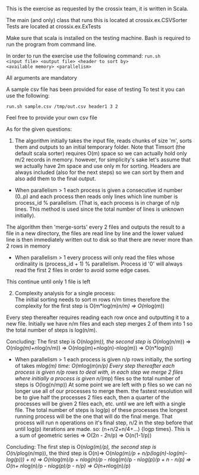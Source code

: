 This is the exercise as requested by the crossix team, it is written in Scala.

The main (and only) class that runs this is located at crossix.ex.CSVSorter
Tests are located at crossix.ex.ExTests

Make sure that scala is installed on the testing machine.
Bash is required to run the program from command line.

In order to run the exercise use the following command:
<code>run.sh <input file\> <output file\> <header to sort by\> <available memory\> <parallelism\> </code>

All arguments are mandatory

A sample csv file has been provided for ease of testing
To test it you can use the following:

<code>run.sh sample.csv /tmp/out.csv header1 3 2</code>

Feel free to provide your own csv file

As for the given questions:
1. The algorithm initially takes the input file, reads chunks of size 'm', sorts them
and outputs to an initial temporary folder. Note that Timsort (the default scala sorter) 
requires O(m) space so we can actually hold only m/2 records in memory. however, for 
simplicity's sake let's assume that we actually have 2m space and use only m for sorting. Headers
are always included (also for the next steps) so we can sort by them and also add them
to the final output.
* When parallelism > 1 each process is given a consecutive id number (0..p) and each process
then reads only lines which line number is process_id % parallelism. (That is, each process
is in charge of n/p lines. This method is used since the total number of lines is unknown
initially).

The algorithm then 'merge-sorts' every 2 files and outputs the result to a file in a new
directory, the files are read line by line and the lower valued line is then immediately
written out to disk so that there are never more than 2 rows in memory
* When parallelism > 1 every process will only read the files whose ordinality is 
(process_id + 1) % parallelism. Process id '0' will always read the first 2 files in
order to avoid some edge cases.

This continue until only 1 file is left

2. Complexity analysis for a single process:    
The initial sorting needs to sort m rows n/m times therefore the complexity for the first
step is O(m*log(m)*n/m) => O(n*log(m))

Every step thereafter requires reading each row once and outputting it to a new file. Initially we have n/m files
and each step merges 2 of them into 1 so the total number of steps is log(n/m).

Concluding: The first step is O(n*log(m)), the second step is O(n*log(n/m)) => O(n*log(m)+n*log(n/m)) =>
O(nlog(m)+nlog(n)-nlog(m)) => O(n*log(n))

* When parallelism > 1 each process is given n/p rows initially, the sorting of takes m*log(m) time:
O(m*log(m)*n/p)
Every step thereafter each process is given n/p rows to deal with, in each step we merge 2 files where initially a process
is given n/(m*p) files so the total number of steps is O(log(n/mp)) 
At some point we are left with p files so we can no longer use all of our processes to merge them. 
the fastest resolution will be to give half the processes 2 files each, 
then a quarter of the processes will be given 2 files each, etc. until we are left with a single file.
The total number of steps is log(p)
of these processes the longest running process will be the one that will do the final merge. That process will
run n operations on it's final step, n/2 in the step before that until log(p) iterations are made. so:
(n+n/2+n/4+...) {logp times}. This is a sum of geometric series => O(2*n - 2*n/p) => O(n(1-1/p))

Concluding: The first step is O(n*log(m)/p), the second step is O(n/p*log(n/mp)), the third step is  O(n)=>
O(n*log(m)/p + n/p(log(n)-log(m)-log(p))) + n) => O(n*log(m)/p + n*log(n)/p - n*log(m)/p - n*log(p)/p + n - n/p)
=> O(n+ n*log(n)/p - n*log(p)/p - n/p) => O(n+n*log(n)/p)

